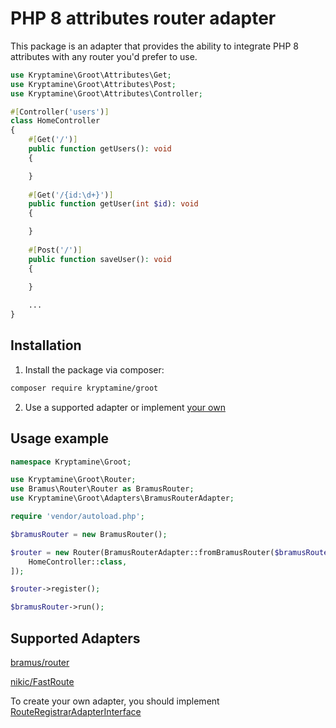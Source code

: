 # PHP 8 attributes router adapter

This package is an adapter that provides the ability to integrate PHP 8 attributes with any router you'd prefer to use.

```php
use Kryptamine\Groot\Attributes\Get;
use Kryptamine\Groot\Attributes\Post;
use Kryptamine\Groot\Attributes\Controller;

#[Controller('users')]
class HomeController
{
    #[Get('/')]
    public function getUsers(): void
    {

    }
    
    #[Get('/{id:\d+}')]
    public function getUser(int $id): void
    {

    }
    
    #[Post('/')]
    public function saveUser(): void
    {

    }
    
    ...
}
```
## Installation

1. Install the package via composer:

```bash
composer require kryptamine/groot
```
2. Use a supported adapter or implement [your own](#supported-adapters)

## Usage example

```php
namespace Kryptamine\Groot;

use Kryptamine\Groot\Router;
use Bramus\Router\Router as BramusRouter;
use Kryptamine\Groot\Adapters\BramusRouterAdapter;

require 'vendor/autoload.php';

$bramusRouter = new BramusRouter();

$router = new Router(BramusRouterAdapter::fromBramusRouter($bramusRouter), [
    HomeController::class,
]);

$router->register();

$bramusRouter->run();
```

## Supported Adapters
[bramus/router](https://github.com/bramus/router)

[nikic/FastRoute](https://github.com/nikic/FastRoute)

To create your own adapter, you should implement [RouteRegistrarAdapterInterface](https://github.com/kryptamine/groot/blob/main/src/Adapters/RouteRegistrarAdapterInterface.php)

